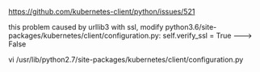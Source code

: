 

https://github.com/kubernetes-client/python/issues/521


this problem caused by urllib3 with ssl,
modify python3.6/site-packages/kubernetes/client/configuration.py:
self.verify_ssl = True ---> False

vi  /usr/lib/python2.7/site-packages/kubernetes/client/configuration.py